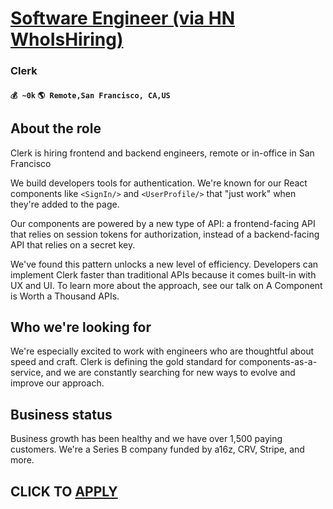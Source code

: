# [Software Engineer (via HN WhoIsHiring)](https://www.remotewlb.com/apply/software-engineer-via-hn-whoishiring)  
### Clerk  
#### `💰 ~0k` `🌎 Remote,San Francisco, CA,US`  

## About the role

Clerk is hiring frontend and backend engineers, remote or in-office in San Francisco

We build developers tools for authentication. We're known for our React components like `<SignIn/>` and `<UserProfile/>` that "just work" when they're added to the page.

Our components are powered by a new type of API: a frontend-facing API that relies on session tokens for authorization, instead of a backend-facing API that relies on a secret key.

We've found this pattern unlocks a new level of efficiency. Developers can implement Clerk faster than traditional APIs because it comes built-in with UX and UI. To learn more about the approach, see our talk on A Component is Worth a Thousand APIs.

## Who we're looking for

We're especially excited to work with engineers who are thoughtful about speed and craft. Clerk is defining the gold standard for components-as-a-service, and we are constantly searching for new ways to evolve and improve our approach.

## Business status

Business growth has been healthy and we have over 1,500 paying customers. We're a Series B company funded by a16z, CRV, Stripe, and more.

  
## CLICK TO [APPLY](https://www.remotewlb.com/apply/software-engineer-via-hn-whoishiring)

